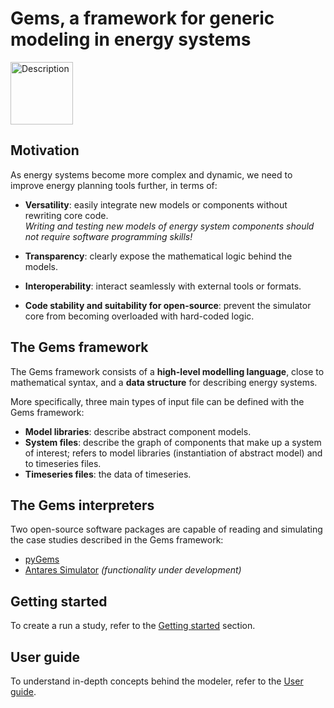 # Gems, a framework for generic modeling in energy systems

<img src="/images/gemsV2cropped.png" alt="Description"  height="100"/>



## Motivation

As energy systems become more complex and dynamic, we need to improve energy planning tools further, in terms of:

- **Versatility**: easily integrate new models or components without rewriting core code.  
  *Writing and testing new models of energy system components should not require software programming skills!*

- **Transparency**: clearly expose the mathematical logic behind the models.

- **Interoperability**: interact seamlessly with external tools or formats.

- **Code stability and suitability for open-source**: prevent the simulator core from becoming overloaded with hard-coded logic.

## The Gems framework

The Gems framework consists of a **high-level modelling language**, close to mathematical syntax, and a **data structure** for describing energy systems.

More specifically, three main types of input file can be defined with the Gems framework:

- **Model libraries**: describe abstract component models.  
- **System files**: describe the graph of components that make up a system of interest; refers to model libraries (instantiation of abstract model) and to timeseries files.  
- **Timeseries files**: the data of timeseries.

## The Gems interpreters

Two open-source software packages are capable of reading and simulating the case studies described in the Gems framework:

- [pyGems](https://github.com/AntaresSimulatorTeam/andromede-modeling-prototype)
- [Antares Simulator](https://antares-simulator.org/) *(functionality under development)*

## Getting started

To create a run a study, refer to the [Getting started](getting-started.md) section.

## User guide

To understand in-depth concepts behind the modeler, refer to the [User guide](user-guide.md).